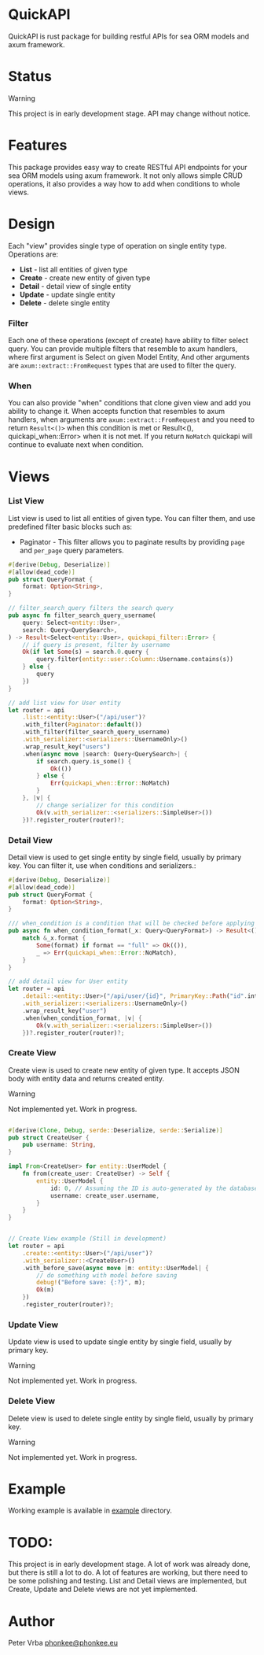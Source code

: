# QuickAPI

QuickAPI is rust package for building restful APIs for sea ORM models and axum framework.

# Status

> [!WARNING]  
> This project is in early development stage. API may change without notice.

# Features

This package provides easy way to create RESTful API endpoints for your sea ORM models using axum framework. 
It not only allows simple CRUD operations, it also provides a way how to add when conditions to whole views.

# Design

Each "view" provides single type of operation on single entity type.
Operations are:

- **List** - list all entities of given type
- **Create** - create new entity of given type
- **Detail** - detail view of single entity
- **Update** - update single entity
- **Delete** - delete single entity

### Filter

Each one of these operations (except of create) have ability to filter select query.
You can provide multiple filters that resemble to axum handlers, where first argument is Select on given Model Entity,
And other arguments are `axum::extract::FromRequest` types that are used to filter the query.

### When 

You can also provide "when" conditions that clone given view and add you ability to change it.
When accepts function that resembles to axum handlers, when arguments are `axum::extract::FromRequest` 
and you need to return `Result<()>` when this condition is met or 
Result<(), quickapi_when::Error> when it is not met.
If you return `NoMatch` quickapi will continue to evaluate next when condition.


# Views

### List View

List view is used to list all entities of given type. You can filter them, and use predefined filter basic blocks such as:

- Paginator -  This filter allows you to paginate results by providing `page` and `per_page` query parameters.

```rust
#[derive(Debug, Deserialize)]
#[allow(dead_code)]
pub struct QueryFormat {
    format: Option<String>,
}

// filter_search_query filters the search query
pub async fn filter_search_query_username(
    query: Select<entity::User>,
    search: Query<QuerySearch>,
) -> Result<Select<entity::User>, quickapi_filter::Error> {
    // if query is present, filter by username
    Ok(if let Some(s) = search.0.query {
        query.filter(entity::user::Column::Username.contains(s))
    } else {
        query
    })
}

// add list view for User entity
let router = api
    .list::<entity::User>("/api/user")?
    .with_filter(Paginator::default())
    .with_filter(filter_search_query_username)
    .with_serializer::<serializers::UsernameOnly>()
    .wrap_result_key("users")
    .when(async move |search: Query<QuerySearch>| {
        if search.query.is_some() {
            Ok(())
        } else {
            Err(quickapi_when::Error::NoMatch)
        }
    }, |v| {
        // change serializer for this condition
        Ok(v.with_serializer::<serializers::SimpleUser>())
    })?.register_router(router)?;
```

### Detail View

Detail view is used to get single entity by single field, usually by primary key.
You can filter it, use when conditions and serializers.:

```rust
#[derive(Debug, Deserialize)]
#[allow(dead_code)]
pub struct QueryFormat {
    format: Option<String>,
}

/// when_condition is a condition that will be checked before applying the view
pub async fn when_condition_format(_x: Query<QueryFormat>) -> Result<(), quickapi_when::Error> {
    match &_x.format {
        Some(format) if format == "full" => Ok(()),
        _ => Err(quickapi_when::Error::NoMatch),
    }
}

// add detail view for User entity
let router = api
    .detail::<entity::User>("/api/user/{id}", PrimaryKey::Path("id".into()))?
    .with_serializer::<serializers::UsernameOnly>()
    .wrap_result_key("user")
    .when(when_condition_format, |v| {
        Ok(v.with_serializer::<serializers::SimpleUser>())
    })?.register_router(router)?;

```

### Create View

Create view is used to create new entity of given type. It accepts JSON body with entity data and returns created entity.

> [!WARNING]  
> Not implemented yet. Work in progress.

```rust

#[derive(Clone, Debug, serde::Deserialize, serde::Serialize)]
pub struct CreateUser {
    pub username: String,
}

impl From<CreateUser> for entity::UserModel {
    fn from(create_user: CreateUser) -> Self {
        entity::UserModel {
            id: 0, // Assuming the ID is auto-generated by the database
            username: create_user.username,
        }
    }
}


// Create View example (Still in development)
let router = api
    .create::<entity::User>("/api/user")?
    .with_serializer::<CreateUser>()
    .with_before_save(async move |m: entity::UserModel| {
        // do something with model before saving
        debug!("Before save: {:?}", m);
        Ok(m)
    })
    .register_router(router)?;
```



### Update View

Update view is used to update single entity by single field, usually by primary key.

> [!WARNING]  
> Not implemented yet. Work in progress.

### Delete View

Delete view is used to delete single entity by single field, usually by primary key.

> [!WARNING]  
> Not implemented yet. Work in progress.


# Example

Working example is available in [example](./example/src/main.rs) directory.


# TODO:

This project is in early development stage. A lot of work was already done, but there is still a lot to do.
A lot of features are working, but there need to be some polishing and testing.
List and Detail views are implemented, but Create, Update and Delete views are not yet implemented.

# Author

Peter Vrba <phonkee@phonkee.eu>
